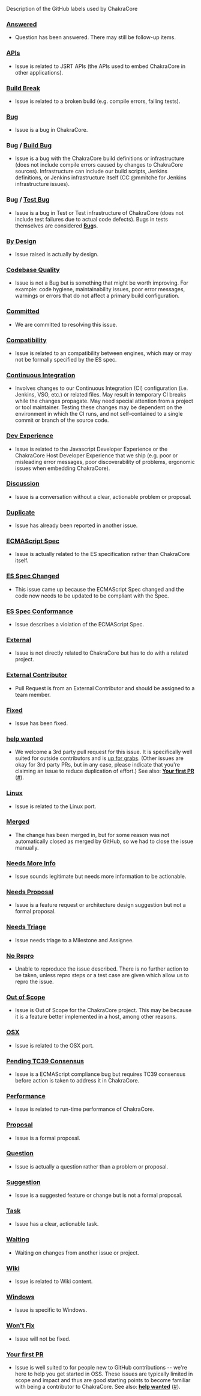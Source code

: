 Description of the GitHub labels used by ChakraCore

### [**Answered**](https://github.com/Microsoft/ChakraCore/labels/Answered)

- Question has been answered. There may still be follow-up items.

### [**APIs**](https://github.com/Microsoft/ChakraCore/labels/APIs)

- Issue is related to JSRT APIs (the APIs used to embed ChakraCore in other applications).

### [**Build Break**](https://github.com/Microsoft/ChakraCore/labels/Build%20Break)

- Issue is related to a broken build (e.g. compile errors, failing tests).

### [**Bug**](https://github.com/Microsoft/ChakraCore/labels/Bug)

- Issue is a bug in ChakraCore.

### **Bug / [Build Bug](https://github.com/Microsoft/ChakraCore/labels/Test%20Bug)**

- Issue is a bug with the ChakraCore build definitions or infrastructure (does not include compile errors caused by changes to ChakraCore sources). Infrastructure can include our build scripts, Jenkins definitions, or Jenkins infrastructure itself (CC @mmitche for Jenkins infrastructure issues).

### **Bug / [Test Bug](https://github.com/Microsoft/ChakraCore/labels/Test%20Bug)**

- Issue is a bug in Test or Test infrastructure of ChakraCore (does not include test failures due to actual code defects). Bugs in tests themselves are considered [**Bug**](https://github.com/Microsoft/ChakraCore/labels/Bug)s.

### [**By Design**](https://github.com/Microsoft/ChakraCore/labels/By%20Design)

- Issue raised is actually by design.

### [**Codebase Quality**](https://github.com/Microsoft/ChakraCore/labels/Codebase%20Quality)

- Issue is not a Bug but is something that might be worth improving. For example: code hygiene, maintainability issues, poor error messages, warnings or errors that do not affect a primary build configuration.

### [**Committed**](https://github.com/Microsoft/ChakraCore/labels/Committed)

- We are committed to resolving this issue.

### [**Compatibility**](https://github.com/Microsoft/ChakraCore/labels/Compatibility)

- Issue is related to an compatibility between engines, which may or may not be formally specified by the ES spec.

### [**Continuous Integration**](https://github.com/Microsoft/ChakraCore/labels/Continuous%20Integration)

- Involves changes to our Continuous Integration (CI) configuration (i.e. Jenkins, VSO, etc.) or related files. May result in temporary CI breaks while the changes propagate. May need special attention from a project or tool maintainer. Testing these changes may be dependent on the environment in which the CI runs, and not self-contained to a single commit or branch of the source code.

### [**Dev Experience**](https://github.com/Microsoft/ChakraCore/labels/Dev%20Experience)

- Issue is related to the Javascript Developer Experience or the ChakraCore Host Developer Experience that we ship (e.g. poor or misleading error messages, poor discoverability of problems, ergonomic issues when embedding ChakraCore).

### [**Discussion**](https://github.com/Microsoft/ChakraCore/labels/Discussion)

- Issue is a conversation without a clear, actionable problem or proposal.

### [**Duplicate**](https://github.com/Microsoft/ChakraCore/labels/Duplicate)

- Issue has already been reported in another issue.

### [**ECMAScript Spec**](https://github.com/Microsoft/ChakraCore/labels/ECMAScript%20Spec)

- Issue is actually related to the ES specification rather than ChakraCore itself.

### [**ES Spec Changed**](https://github.com/Microsoft/ChakraCore/labels/ES%20Spec%20Changed)

- This issue came up because the ECMAScript Spec changed and the code now needs to be updated to be compliant with the Spec.

### [**ES Spec Conformance**](https://github.com/Microsoft/ChakraCore/labels/ES%20Spec%20Conformance)

- Issue describes a violation of the ECMAScript Spec.

### [**External**](https://github.com/Microsoft/ChakraCore/labels/External)

- Issue is not directly related to ChakraCore but has to do with a related project.

### [**External Contributor**](https://github.com/Microsoft/ChakraCore/labels/External%20Contributor)

- Pull Request is from an External Contributor and should be assigned to a team member.

### [**Fixed**](https://github.com/Microsoft/ChakraCore/labels/Fixed)

- Issue has been fixed.

### [**help wanted**](https://github.com/Microsoft/ChakraCore/labels/help%20wanted)

- We welcome a 3rd party pull request for this issue. It is specifically well suited for outside contributors and is [up for grabs](http://up-for-grabs.net/#/tags/chakra). (Other issues are okay for 3rd party PRs, but in any case, please indicate that you're claiming an issue to reduce duplication of effort.) See also: [**Your first PR**](https://github.com/Microsoft/ChakraCore/labels/Your%20first%20PR) ([#](#your-first-pr)).

### [**Linux**](https://github.com/Microsoft/ChakraCore/labels/Linux)

- Issue is related to the Linux port.

### [**Merged**](https://github.com/Microsoft/ChakraCore/labels/Merged)

- The change has been merged in, but for some reason was not automatically closed as merged by GitHub, so we had to close the issue manually.

### [**Needs More Info**](https://github.com/Microsoft/ChakraCore/labels/Needs%20More%20Info)

- Issue sounds legitimate but needs more information to be actionable.

### [**Needs Proposal**](https://github.com/Microsoft/ChakraCore/labels/Needs%20Proposal)

- Issue is a feature request or architecture design suggestion but not a formal proposal.

### [**Needs Triage**](https://github.com/Microsoft/ChakraCore/labels/Needs%20Triage)

- Issue needs triage to a Milestone and Assignee.

### [**No Repro**](https://github.com/Microsoft/ChakraCore/labels/No%20Repro)

- Unable to reproduce the issue described. There is no further action to be taken, unless repro steps or a test case are given which allow us to repro the issue.

### [**Out of Scope**](https://github.com/Microsoft/ChakraCore/labels/Out%20of%20Scope)

- Issue is Out of Scope for the ChakraCore project. This may be because it is a feature better implemented in a host, among other reasons.

### [**OSX**](https://github.com/Microsoft/ChakraCore/labels/OSX)

- Issue is related to the OSX port.

### [**Pending TC39 Consensus**](https://github.com/Microsoft/ChakraCore/labels/Pending%20TC39%20Consensus)

- Issue is a ECMAScript compliance bug but requires TC39 consensus before action is taken to address it in ChakraCore.

### [**Performance**](https://github.com/Microsoft/ChakraCore/labels/Performance)

- Issue is related to run-time performance of ChakraCore.

### [**Proposal**](https://github.com/Microsoft/ChakraCore/labels/Proposal)

- Issue is a formal proposal.

### [**Question**](https://github.com/Microsoft/ChakraCore/labels/Question)

- Issue is actually a question rather than a problem or proposal.

### [**Suggestion**](https://github.com/Microsoft/ChakraCore/labels/Suggestion)

- Issue is a suggested feature or change but is not a formal proposal.

### [**Task**](https://github.com/Microsoft/ChakraCore/labels/Task)

- Issue has a clear, actionable task.

### [**Waiting**](https://github.com/Microsoft/ChakraCore/labels/Waiting)

- Waiting on changes from another issue or project.

### [**Wiki**](https://github.com/Microsoft/ChakraCore/labels/Wiki)

- Issue is related to Wiki content.

### [**Windows**](https://github.com/Microsoft/ChakraCore/labels/Windows)

- Issue is specific to Windows.

### [**Won't Fix**](https://github.com/Microsoft/ChakraCore/labels/Won't%20Fix)

- Issue will not be fixed.

### [**Your first PR**](https://github.com/Microsoft/ChakraCore/labels/Your%20first%20PR)

- Issue is well suited to for people new to GitHub contributions -- we're here to help you get started in OSS.  These issues are typically limited in scope and impact and thus are good starting points to become familiar with being a contributor to ChakraCore. See also: [**help wanted**](https://github.com/Microsoft/ChakraCore/labels/help%20wanted) ([#](#help-wanted)).
